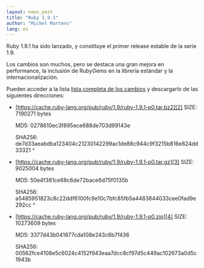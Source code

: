 ```yaml
---
layout: news_post
title: "Ruby 1.9.1"
author: "Michel Martens"
lang: es
---
```


Ruby 1.9.1 ha sido lanzado, y constituye el primer release estable de la
serie 1.9.

Los cambios son muchos, pero se destaca una gran mejora en performance,
la inclusión de RubyGems en la librería estándar y la
internacionalización.

Pueden acceder a la lista [lista completa de los cambios][1] y
descargarlo de las siguientes direcciones:

* [https://cache.ruby-lang.org/pub/ruby/1.9/ruby-1.9.1-p0.tar.bz2][2]
  SIZE: 7190271 bytes

  MD5: 0278610ec3f895ece688de703d99143e

  SHA256:
  de7d33aeabdba123404c21230142299ac1de88c944c9f3215b816e824dd33321
^

* [https://cache.ruby-lang.org/pub/ruby/1.9/ruby-1.9.1-p0.tar.gz][3]
  SIZE: 9025004 bytes

  MD5: 50e4f381ce68c6de72bace6d75f0135b

  SHA256:
  a5485951823c8c22ddf6100fc9e10c7bfc85fb5a4483844033cee0fad9e292cc
^

* [https://cache.ruby-lang.org/pub/ruby/1.9/ruby-1.9.1-p0.zip][4]
  SIZE: 10273609 bytes

  MD5: 3377d43b041877cda108e243c6b7f436

  SHA256:
  00562fce4108e5c6024c4152f943eaa7dcc8cf97d5c449ac102673a0d5c1943b



[1]: http://svn.ruby-lang.org/repos/ruby/tags/v1_9_1_0/NEWS
[2]: https://cache.ruby-lang.org/pub/ruby/1.9/ruby-1.9.1-p0.tar.bz2
[3]: https://cache.ruby-lang.org/pub/ruby/1.9/ruby-1.9.1-p0.tar.gz
[4]: https://cache.ruby-lang.org/pub/ruby/1.9/ruby-1.9.1-p0.zip
